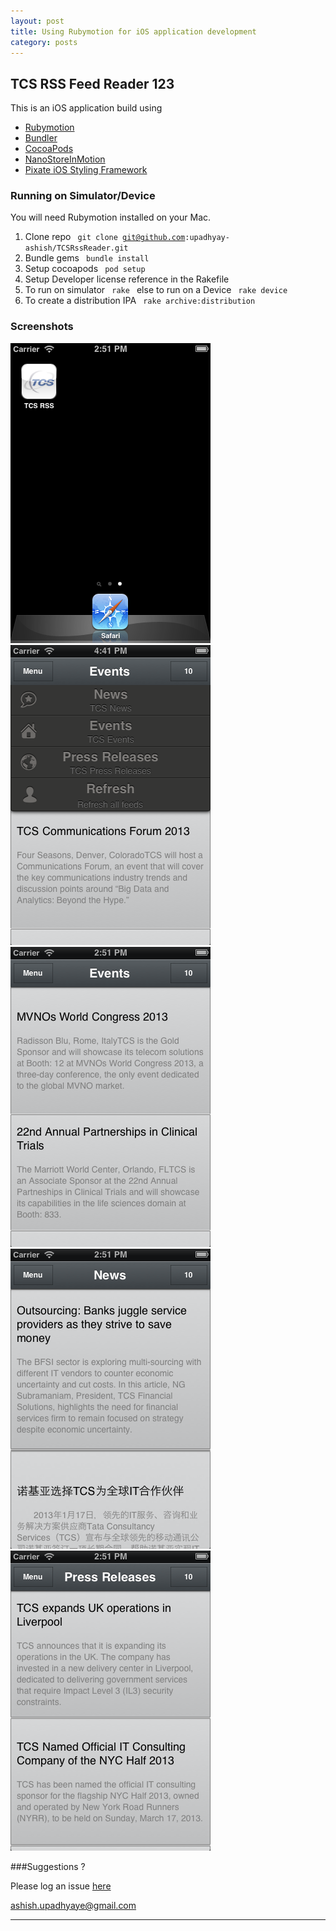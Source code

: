 ```yaml
---
layout: post
title: Using Rubymotion for iOS application development
category: posts
---
```

## TCS RSS Feed Reader  123

This is an iOS application build using 

+ [Rubymotion](http://rubymotion.com/)
+ [Bundler](http://gembundler.com/)
+ [CocoaPods](http://cocoapods.org/)
+ [NanoStoreInMotion](https://github.com/siuying/NanoStoreInMotion)
+ [Pixate iOS Styling Framework](www.pixate.com)

### Running on Simulator/Device

You will need Rubymotion installed on your Mac.

  1. Clone repo <code> git clone git@github.com:upadhyay-ashish/TCSRssReader.git</code>
  2. Bundle gems <code> bundle install </code>
  3. Setup cocoapods <code> pod setup </code>
  4. Setup Developer license reference in the Rakefile 
  5. To run on simulator <code> rake </code> else to run on a Device <code> rake device </code>
  6. To create a distribution IPA <code> rake archive:distribution </code>
  

### Screenshots 

  ![Alt Icon](/images/March-23-2013/icon.png)  ![Alt Icon](/images/March-23-2013/menu.png)  
  ![Alt Icon](/images/March-23-2013/events.png)  ![Alt Icon](/images/March-23-2013/news.png)   
  ![Alt Icon](/images/March-23-2013/press_releases.png)  


###Suggestions ?

Please log an issue [here](https://github.com/upadhyay-ashish/TCSRssReader/issues)

[ashish.upadhyaye@gmail.com](ashish.upadhyaye@gmail.com)


---